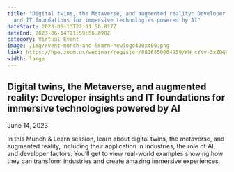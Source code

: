 ```yaml
---
title: "Digital twins, the Metaverse, and augmented reality: Developer insights
  and IT foundations for immersive technologies powered by AI"
dateStart: 2023-06-13T22:01:56.817Z
dateEnd: 2023-06-14T21:59:56.898Z
category: Virtual Event
image: /img/event-munch-and-learn-newlogo400x400.png
link: https://hpe.zoom.us/webinar/register/8816850004959/WN_cYsv-3xZQG6GOXimfZ9Xfw
width: large
---
```

## Digital twins, the Metaverse, and augmented reality: Developer insights and IT foundations for immersive technologies powered by AI

June 14, 2023

In this Munch & Learn session, learn about digital twins, the metaverse, and augmented reality, including their application in industries, the role of AI, and developer factors. You’ll get to view real-world examples showing how they can transform industries and create amazing immersive experiences.

